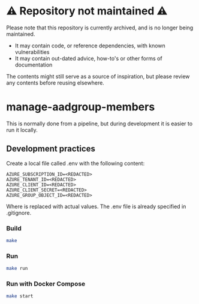 # :warning: Repository not maintained :warning:

Please note that this repository is currently archived, and is no longer being maintained.

- It may contain code, or reference dependencies, with known vulnerabilities
- It may contain out-dated advice, how-to's or other forms of documentation

The contents might still serve as a source of inspiration, but please review any contents before reusing elsewhere.

# manage-aadgroup-members

This is normally done from a pipeline, but during development it is easier to run it locally.

## Development practices

Create a local file called .env with the following content:

```env
AZURE_SUBSCRIPTION_ID=<REDACTED>
AZURE_TENANT_ID=<REDACTED>
AZURE_CLIENT_ID=<REDACTED>
AZURE_CLIENT_SECRET=<REDACTED>
AZURE_GROUP_OBJECT_ID=<REDACTED>
```

Where <REDACTED> is replaced with actual values. The .env file is already specified in .gitignore.

### Build

```bash
make
```

### Run

```bash
make run
```

### Run with Docker Compose

```bash
make start
```
